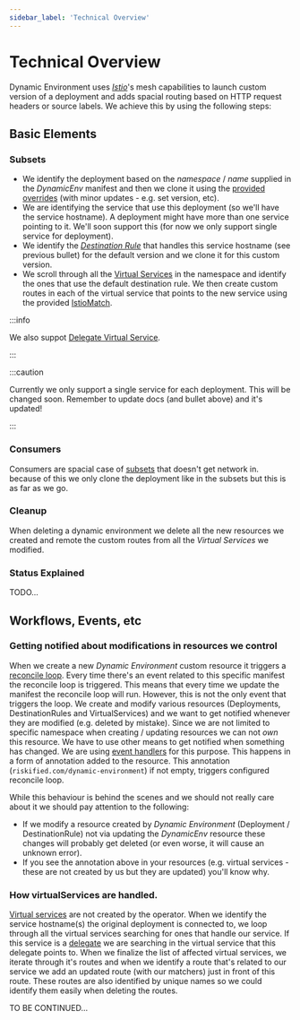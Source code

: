 ```yaml
---
sidebar_label: 'Technical Overview'
---
```


# Technical Overview

Dynamic Environment uses [_Istio_][istio]'s mesh capabilities to launch custom version of a
deployment and adds spacial routing based on HTTP request headers or source labels. We achieve this
by using the following steps:

## Basic Elements

### Subsets

* We identify the deployment based on the _namespace_ / _name_ supplied in the _DynamicEnv_ manifest
  and then we clone it using the [provided overrides](../references/crd.md#subset) (with minor
  updates - e.g. set version, etc).
* We are identifying the service that use this deployment (so we'll have the service hostname). A
  deployment might have more than one service pointing to it. We'll soon support this (for now we
  only support single service for deployment).
* We identify the [_Destination Rule_][DR] that handles this service hostname (see previous bullet)
  for the default version and we clone it for this custom version.
* We scroll through all the [Virtual Services][VS] in the namespace and identify the ones that use
  the default destination rule. We then create custom routes in each of the virtual service that
  points to the new service using the provided [IstioMatch](../references/crd.md#istiomatch).

:::info

We also suppot [Delegate Virtual Service][delegate].

:::

:::caution

Currently we only support a single service for each deployment. This will be changed soon. Remember
to update docs (and bullet above) and it's updated!

:::

### Consumers

Consumers are spacial case of [subsets](#subsets) that doesn't get network in. because of this we
only clone the deployment like in the subsets but this is as far as we go.

### Cleanup

When deleting a dynamic environment we delete all the new resources we created and remote the custom
routes from all the _Virtual Services_ we modified.

### Status Explained

TODO...

## Workflows, Events, etc

### Getting notified about modifications in resources we control

When we create a new _Dynamic Environment_ custom resource it triggers
a [reconcile loop][reconcile-loop]. Every time there's an event related to this specific manifest
the reconcile loop is triggered. This means that every time we update the manifest the reconcile
loop will run. However, this is not the only event that triggers the loop. We create and modify
various resources (Deployments, DestinationRules and VirtualServices) and we want to get notified
whenever they are modified (e.g. deleted by mistake). Since we are not limited to specific namespace
when creating / updating resources we can not *own* this resource. We have to use other means to get
notified when something has changed. We are using [event handlers][event-handlers] for this purpose.
This happens in a form of annotation added to the resource. This
annotation (`riskified.com/dynamic-environment`) if not empty, triggers configured reconcile loop.

While this behaviour is behind the scenes and we should not really care about it we should pay
attention to the following:

* If we modify a resource created by _Dynamic Environment_ (Deployment / DestinationRule) not via
  updating the _DynamicEnv_ resource these changes will probably get deleted (or even worse, it will
  cause an unknown error).
* If you see the annotation above in your resources (e.g. virtual services - these are not created
  by us but they are updated) you'll know why.

### How virtualServices are handled.

[Virtual services][VS] are not created by the operator. When we identify the service hostname(s) the
original deployment is connected to, we loop through all the virtual services searching for ones
that handle our service. If this service is a [delegate][] we are searching in the virtual service
that this delegate points to. When we finalize the list of affected virtual services, we iterate
through it's routes and when we identify a route that's related to our service we add an updated
route (with our matchers) just in front of this route. These routes are also identified by unique
names so we could identify them easily when deleting the routes.

TO BE CONTINUED...

[istio]: https://istio.io/

[DR]: https://istio.io/latest/docs/reference/config/networking/destination-rule/

[VS]: https://istio.io/latest/docs/reference/config/networking/virtual-service/

[delegate]: https://istio.io/latest/docs/reference/config/networking/virtual-service/#Delegate

[reconcile-loop]: https://sdk.operatorframework.io/docs/building-operators/golang/tutorial/#reconcile-loop

[event-handlers]: https://pkg.go.dev/sigs.k8s.io/controller-runtime/pkg/handler@v0.14.5#EventHandler
